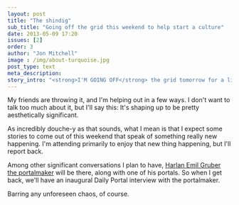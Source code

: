 ```yaml
---
layout: post
title: "The shindig"
sub_title: "Going off the grid this weekend to help start a culture"
date: 2013-05-09 17:20
issues: [2]
order: 3
author: "Jon Mitchell"
image : /img/about-turquoise.jpg
post_type: text
meta_description: 
story_intro: "<strong>I'M GOING OFF</strong> the grid tomorrow for a little party. Actually, a pretty big party."
---
```

My friends are throwing it, and I'm helping out in a few ways. I don't want to talk too much about it, but I'll say this: It's shaping up to be pretty aesthetically significant.

As incredibly douche-y as that sounds, what I mean is that I expect some stories to come out of this weekend that speak of something really new happening. I'm attending primarily to enjoy that new thing happening, but I'll report back.

Among other significant conversations I plan to have, [Harlan Emil Gruber the portalmaker](/post/2013/05/07/who-built-this/#harlan) will be there, along with one of his portals. So when I get back, we'll have an inaugural Daily Portal interview with the portalmaker.

Barring any unforeseen chaos, of course.